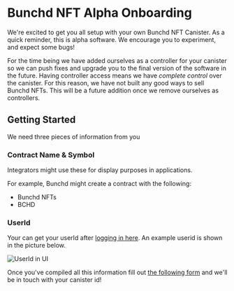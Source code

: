 # Bunchd NFT Alpha Onboarding

We're excited to get you all setup with your own Bunchd NFT Canister. As a quick reminder, this is alpha software. We encourage you to experiment, and expect some bugs!

For the time being we have added ourselves as a controller for your canister so we can push fixes and upgrade you to the final version of the software in the future. Having controller access means we have *complete control* over the canister. For this reason, we have not built any good ways to sell Bunchd NFTs. This will be a future addition once we remove ourselves as controllers. 

## Getting Started

We need three pieces of information from you

### Contract Name & Symbol

Integrators might use these for display purposes in applications.

For example, Bunchd might create a contract with the following:
- Bunchd NFTs
- BCHD

### UserId

Your can get your userId after [logging in here](https://xe5ii-jiaaa-aaaaf-qaaya-cai.raw.ic0.app/nft/admin). An example userid is shown in the picture below.

![UserId in UI](https://xn6du-7aaaa-aaaaf-qaazq-cai.raw.ic0.app/image/6789C6548B52A0C86C9A5DF2BAFF1EDEBAA98CFE31703217C7A6949EA03FDDAF)

Once you've compiled all this information fill out [the following form](https://forms.gle/WuX7FwviMHVvw3RZ6) and we'll be in touch with your canister id!
